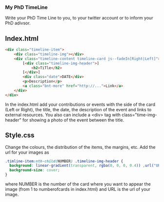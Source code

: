 ### My PhD TimeLine
Write your PhD Time Line to you, to your twitter account or to inform your PhD adivsor.


## Index.html
``` html
<div class="timeline-item">
    <div class="timeline-img"></div>
    <div class="timeline-content timeline-card js--fadeIn[Right|Left]">
        [<div class="timeline-img-header">]
            <h2>TiTle</h2>
        [</div>]
        <div class="date">DATE</div>
        <p>Description</p>
        <a class="bnt-more" href="http://...">Link</a>
    </div>
</div>
 ```
 In the index.html add your contributions or events with the side of the card (Left or Right), the title, the date, the description of the event and links to external resources.
 You also can include a \<div> tag with class="time-img-header" for showing a photo of the event between the title.
 
 
 ## Style.css
 Change the colours, the distribution of the items, the margins, etc.
 Add the url for your images as
 ``` css
 .timline-item:nth-child(NUMBER) .timeline-img-header {
   background: linear-gradient(transparent, rgba(0, 0, 0, 0.4)) ,url("URL") center center no-repeat;
   background-size: cover;
 }
 ```
 where NUMBER is the number of the card where you want to appear the image (from 1 to numberofcards in index.html)
and URL is the url of your image.